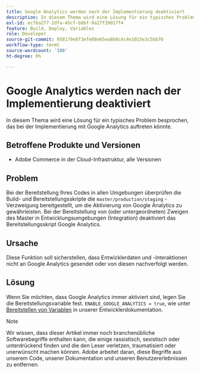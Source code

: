 ```yaml
---
title: Google Analytics werden nach der Implementierung deaktiviert
description: In diesem Thema wird eine Lösung für ein typisches Problem besprochen, das bei der Implementierung mit Google Analytics auftreten könnte.
exl-id: ecf6a277-2dfa-45cf-b86f-9a27f39017f4
feature: Build, Deploy, Variables
role: Developer
source-git-commit: 958179e0f3efe08e65ea8b0c4c4e1015e3c5bb76
workflow-type: tm+mt
source-wordcount: '188'
ht-degree: 0%

---
```


# Google Analytics werden nach der Implementierung deaktiviert

In diesem Thema wird eine Lösung für ein typisches Problem besprochen, das bei der Implementierung mit Google Analytics auftreten könnte.

## Betroffene Produkte und Versionen

* Adobe Commerce in der Cloud-Infrastruktur, alle Versionen

## Problem

Bei der Bereitstellung Ihres Codes in allen Umgebungen überprüfen die Build- und Bereitstellungsskripte die `master/production/staging` -Verzweigung bereitgestellt, um die Aktivierung von Google Analytics zu gewährleisten. Bei der Bereitstellung von (oder untergeordneten) Zweigen des Master in Entwicklungsumgebungen (Integration) deaktiviert das Bereitstellungsskript Google Analytics.

## Ursache

Diese Funktion soll sicherstellen, dass Entwicklerdaten und -interaktionen nicht an Google Analytics gesendet oder von diesen nachverfolgt werden.

## Lösung

Wenn Sie möchten, dass Google Analytics immer aktiviert sind, legen Sie die Bereitstellungsvariable fest. `ENABLE_GOOGLE_ANALYTICS = true`, wie unter [Bereitstellen von Variablen](https://devdocs.magento.com/guides/v2.3/cloud/env/variables-deploy.html#enable_google_analytics) in unserer Entwicklerdokumentation.

>[!NOTE]
>
>Wir wissen, dass dieser Artikel immer noch branchenübliche Softwarebegriffe enthalten kann, die einige rassistisch, sexistisch oder unterdrückend finden und die den Leser verletzen, traumatisiert oder unerwünscht machen können. Adobe arbeitet daran, diese Begriffe aus unserem Code, unserer Dokumentation und unseren Benutzererlebnissen zu entfernen.
